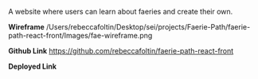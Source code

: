 A website where users can learn about faeries and create their own.

**Wireframe**
/Users/rebeccafoltin/Desktop/sei/projects/Faerie-Path/faerie-path-react-front/Images/fae-wireframe.png

**Github Link**
https://github.com/rebeccafoltin/faerie-path-react-front

**Deployed Link**

